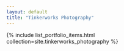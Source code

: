 ```yaml
---
layout: default
title: "Tinkerworks Photography"
---
```


{% include list_portfolio_items.html collection=site.tinkerworks_photography %}
